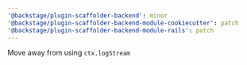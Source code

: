 ```yaml
---
'@backstage/plugin-scaffolder-backend': minor
'@backstage/plugin-scaffolder-backend-module-cookiecutter': patch
'@backstage/plugin-scaffolder-backend-module-rails': patch
---
```


Move away from using `ctx.logStream`
